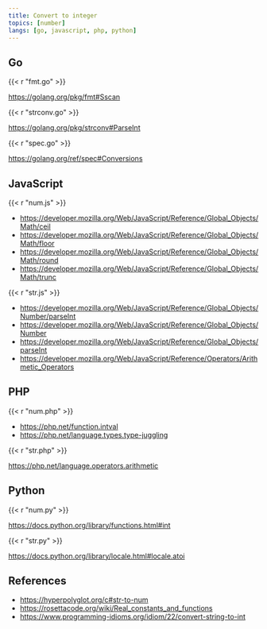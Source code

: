 ```yaml
---
title: Convert to integer
topics: [number]
langs: [go, javascript, php, python]
---
```


## Go

{{< r "fmt.go" >}}

<https://golang.org/pkg/fmt#Sscan>

{{< r "strconv.go" >}}

<https://golang.org/pkg/strconv#ParseInt>

{{< r "spec.go" >}}

<https://golang.org/ref/spec#Conversions>

## JavaScript

{{< r "num.js" >}}

- <https://developer.mozilla.org/Web/JavaScript/Reference/Global_Objects/Math/ceil>
- <https://developer.mozilla.org/Web/JavaScript/Reference/Global_Objects/Math/floor>
- <https://developer.mozilla.org/Web/JavaScript/Reference/Global_Objects/Math/round>
- <https://developer.mozilla.org/Web/JavaScript/Reference/Global_Objects/Math/trunc>

{{< r "str.js" >}}

- <https://developer.mozilla.org/Web/JavaScript/Reference/Global_Objects/Number/parseInt>
- <https://developer.mozilla.org/Web/JavaScript/Reference/Global_Objects/Number>
- <https://developer.mozilla.org/Web/JavaScript/Reference/Global_Objects/parseInt>
- <https://developer.mozilla.org/Web/JavaScript/Reference/Operators/Arithmetic_Operators>

## PHP

{{< r "num.php" >}}

- <https://php.net/function.intval>
- <https://php.net/language.types.type-juggling>

{{< r "str.php" >}}

<https://php.net/language.operators.arithmetic>

## Python

{{< r "num.py" >}}

<https://docs.python.org/library/functions.html#int>

{{< r "str.py" >}}

<https://docs.python.org/library/locale.html#locale.atoi>

## References

- <https://hyperpolyglot.org/c#str-to-num>
- <https://rosettacode.org/wiki/Real_constants_and_functions>
- <https://www.programming-idioms.org/idiom/22/convert-string-to-int>

